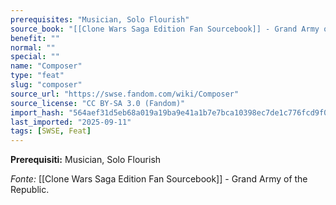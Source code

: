 ```yaml
---
prerequisites: "Musician, Solo Flourish"
source_book: "[[Clone Wars Saga Edition Fan Sourcebook]] - Grand Army of the Republic"
benefit: ""
normal: ""
special: ""
name: "Composer"
type: "feat"
slug: "composer"
source_url: "https://swse.fandom.com/wiki/Composer"
source_license: "CC BY-SA 3.0 (Fandom)"
import_hash: "564aef31d5eb68a019a19ba9e41a1b7e7bca10398ec7de1c776fcd9f09f7b543"
last_imported: "2025-09-11"
tags: [SWSE, Feat]
---
```

**Prerequisiti:** Musician, Solo Flourish

*Fonte:* [[Clone Wars Saga Edition Fan Sourcebook]] - Grand Army of the Republic.
